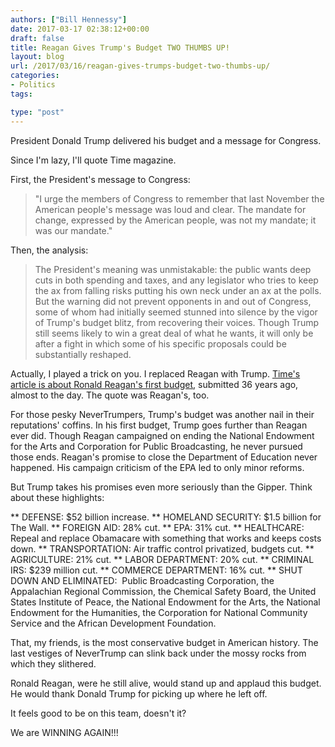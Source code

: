 ```yaml
---
authors: ["Bill Hennessy"]
date: 2017-03-17 02:38:12+00:00
draft: false
title: Reagan Gives Trump's Budget TWO THUMBS UP!
layout: blog
url: /2017/03/16/reagan-gives-trumps-budget-two-thumbs-up/
categories:
- Politics
tags:

type: "post"
---
```


President Donald Trump delivered his budget and a message for Congress.

Since I'm lazy, I'll quote Time magazine.

First, the President's message to Congress:



> "I urge the members of Congress to remember that last November the American people's message was loud and clear. The mandate for change, expressed by the American people, was not my mandate; it was our mandate."



Then, the analysis:



> The President's meaning was unmistakable: the public wants deep cuts in both spending and taxes, and any legislator who tries to keep the ax from falling risks putting his own neck under an ax at the polls. But the warning did not prevent opponents in and out of Congress, some of whom had initially seemed stunned into silence by the vigor of Trump's budget blitz, from recovering their voices. Though Trump still seems likely to win a great deal of what he wants, it will only be after a fight in which some of his specific proposals could be substantially reshaped.



Actually, I played a trick on you. I replaced Reagan with Trump. [Time's article is about Ronald Reagan's first budget](https://content.time.com/time/subscriber/article/0,33009,952923,00.html), submitted 36 years ago, almost to the day. The quote was Reagan's, too.

For those pesky NeverTrumpers, Trump's budget was another nail in their reputations' coffins. In his first budget, Trump goes further than Reagan ever did. Though Reagan campaigned on ending the National Endowment for the Arts and Corporation for Public Broadcasting, he never pursued those ends. Reagan's promise to close the Department of Education never happened. His campaign criticism of the EPA led to only minor reforms.

But Trump takes his promises even more seriously than the Gipper. Think about these highlights:




** DEFENSE: $52 billion increase.
** HOMELAND SECURITY: $1.5 billion for The Wall.
** FOREIGN AID: 28% cut.
** EPA: 31% cut.
** HEALTHCARE: Repeal and replace Obamacare with something that works and keeps costs down.
** TRANSPORTATION: Air traffic control privatized, budgets cut.
** AGRICULTURE: 21% cut.
** LABOR DEPARTMENT: 20% cut.
** CRIMINAL IRS: $239 million cut.
** COMMERCE DEPARTMENT: 16% cut.
** SHUT DOWN AND ELIMINATED:  Public Broadcasting Corporation, the Appalachian Regional Commission, the Chemical Safety Board, the United States Institute of Peace, the National Endowment for the Arts, the National Endowment for the Humanities, the Corporation for National Community Service and the African Development Foundation.


That, my friends, is the most conservative budget in American history. The last vestiges of NeverTrump can slink back under the mossy rocks from which they slithered.

Ronald Reagan, were he still alive, would stand up and applaud this budget. He would thank Donald Trump for picking up where he left off.

It feels good to be on this team, doesn't it?

We are WINNING AGAIN!!!


